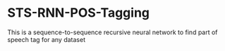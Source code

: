 # STS-RNN-POS-Tagging
 This is a sequence-to-sequence recursive neural network to find part of speech tag for any dataset
